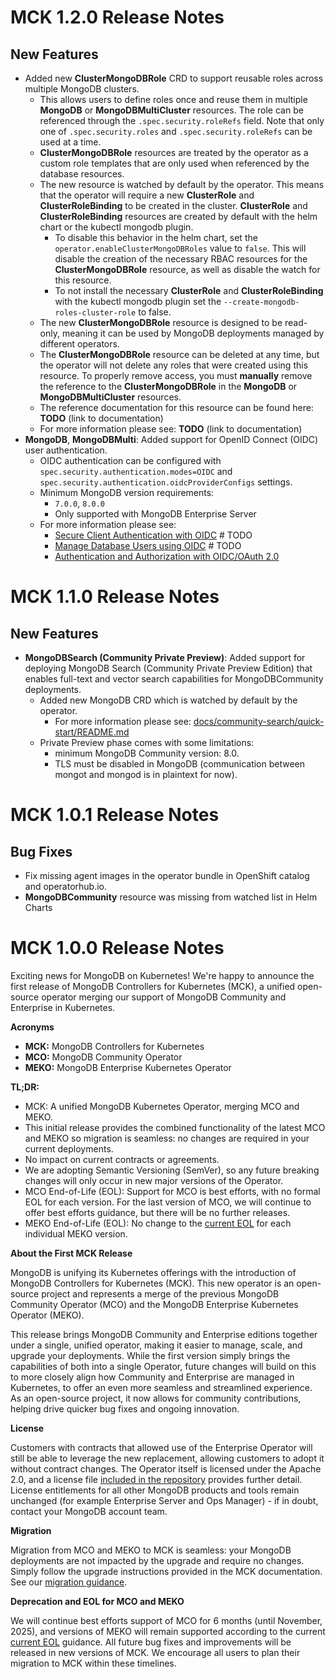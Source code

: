 [//]: # (Consider renaming or removing the header for next release, otherwise it appears as duplicate in the published release, e.g: https://github.com/mongodb/mongodb-enterprise-kubernetes/releases/tag/1.22.0 )
<!-- Next Release -->

# MCK 1.2.0 Release Notes

## New Features

* Added new **ClusterMongoDBRole** CRD to support reusable roles across multiple MongoDB clusters.
  * This allows users to define roles once and reuse them in multiple **MongoDB** or **MongoDBMultiCluster** resources. The role can be referenced through the `.spec.security.roleRefs` field. Note that only one of `.spec.security.roles` and `.spec.security.roleRefs` can be used at a time.
  * **ClusterMongoDBRole** resources are treated by the operator as a custom role templates that are only used when referenced by the database resources.
  * The new resource is watched by default by the operator. This means that the operator will require a new **ClusterRole** and **ClusterRoleBinding** to be created in the cluster. **ClusterRole** and **ClusterRoleBinding** resources are created by default with the helm chart or the kubectl mongodb plugin.
    * To disable this behavior in the helm chart, set the `operator.enableClusterMongoDBRoles` value to `false`. This will disable the creation of the necessary RBAC resources for the **ClusterMongoDBRole** resource, as well as disable the watch for this resource.
    * To not install the necessary **ClusterRole** and **ClusterRoleBinding** with the kubectl mongodb plugin set the `--create-mongodb-roles-cluster-role` to false.
  * The new **ClusterMongoDBRole** resource is designed to be read-only, meaning it can be used by MongoDB deployments managed by different operators.
  * The **ClusterMongoDBRole** resource can be deleted at any time, but the operator will not delete any roles that were created using this resource. To properly remove access, you must **manually** remove the reference to the **ClusterMongoDBRole** in the **MongoDB** or **MongoDBMultiCluster** resources.
  * The reference documentation for this resource can be found here: **TODO** (link to documentation)
  * For more information please see: **TODO** (link to documentation)
* **MongoDB**, **MongoDBMulti**: Added support for OpenID Connect (OIDC) user authentication.
  * OIDC authentication can be configured with `spec.security.authentication.modes=OIDC` and `spec.security.authentication.oidcProviderConfigs` settings.
  * Minimum MongoDB version requirements:
    * `7.0.0`, `8.0.0`
    * Only supported with MongoDB Enterprise Server
  * For more information please see:
    * [Secure Client Authentication with OIDC](https://www.mongodb.com/docs/kubernetes/upcoming/tutorial/secure-client-connections/) # TODO
    * [Manage Database Users using OIDC](https://www.mongodb.com/docs/kubernetes/upcoming/manage-users/) # TODO
    * [Authentication and Authorization with OIDC/OAuth 2.0](https://www.mongodb.com/docs/manual/core/oidc/security-oidc/)

<!-- Past Releases -->

# MCK 1.1.0 Release Notes

## New Features

* **MongoDBSearch (Community Private Preview)**: Added support for deploying MongoDB Search (Community Private Preview Edition) that enables full-text and vector search capabilities for MongoDBCommunity deployments.
  * Added new MongoDB CRD which is watched by default by the operator.
    * For more information please see: [docs/community-search/quick-start/README.md](docs/community-search/quick-start/README.md)
  * Private Preview phase comes with some limitations:
    * minimum MongoDB Community version: 8.0.
    * TLS must be disabled in MongoDB (communication between mongot and mongod is in plaintext for now).

# MCK 1.0.1 Release Notes

## Bug Fixes
* Fix missing agent images in the operator bundle in OpenShift catalog and operatorhub.io.
* **MongoDBCommunity** resource was missing from watched list in Helm Charts

# MCK 1.0.0 Release Notes

Exciting news for MongoDB on Kubernetes\! We're happy to announce the first release of MongoDB Controllers for Kubernetes (MCK), a unified open-source operator merging our support of MongoDB Community and Enterprise in Kubernetes.

**Acronyms**

* **MCK:** MongoDB Controllers for Kubernetes
* **MCO:** MongoDB Community Operator
* **MEKO:** MongoDB Enterprise Kubernetes Operator

**TL;DR:**

* MCK: A unified MongoDB Kubernetes Operator, merging MCO and MEKO.
* This initial release provides the combined functionality of the latest MCO and MEKO so migration is seamless: no changes are required in your current deployments.
* No impact on current contracts or agreements.
* We are adopting Semantic Versioning (SemVer), so any future breaking changes will only occur in new major versions of the Operator.
* MCO End-of-Life (EOL): Support for MCO is best efforts, with no formal EOL for each version. For the last version of MCO, we will continue to offer best efforts guidance, but there will be no further releases.
* MEKO End-of-Life (EOL): No change to the [current EOL](https://www.mongodb.com/docs/kubernetes-operator/current/reference/support-lifecycle/) for each individual MEKO version.

**About the First MCK Release**

MongoDB is unifying its Kubernetes offerings with the introduction of MongoDB Controllers for Kubernetes (MCK). This new operator is an open-source project and represents a merge of the previous MongoDB Community Operator (MCO) and the MongoDB Enterprise Kubernetes Operator (MEKO).

This release brings MongoDB Community and Enterprise editions together under a single, unified operator, making it easier to manage, scale, and upgrade your deployments. While the first version simply brings the capabilities of both into a single Operator, future changes will build on this to more closely align how Community and Enterprise are managed in Kubernetes, to offer an even more seamless and streamlined experience. As an open-source project, it now allows for community contributions, helping drive quicker bug fixes and ongoing innovation.

**License**

Customers with contracts that allowed use of the Enterprise Operator will still be able to leverage the new replacement, allowing customers to adopt it without contract changes. The Operator itself is licensed under the Apache 2.0, and a license file [included in the repository](#) provides further detail. License entitlements for all other MongoDB products and tools remain unchanged (for example Enterprise Server and Ops Manager) \- if in doubt, contact your MongoDB account team.

**Migration**

Migration from MCO and MEKO to MCK is seamless: your MongoDB deployments are not impacted by the upgrade and require no changes. Simply follow the upgrade instructions provided in the MCK documentation. See our [migration guidance](https://dochub.mongodb.org/core/migrate-to-mck).

**Deprecation and EOL for MCO and MEKO**

We will continue best efforts support of MCO for 6 months (until November, 2025), and versions of MEKO will remain supported according to the current [current EOL](https://www.mongodb.com/docs/kubernetes-operator/current/reference/support-lifecycle/) guidance. All future bug fixes and improvements will be released in new versions of MCK. We encourage all users to plan their migration to MCK within these timelines.
